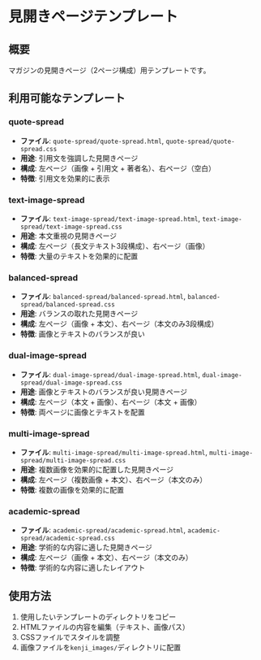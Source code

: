 # 見開きページテンプレート

## 概要
マガジンの見開きページ（2ページ構成）用テンプレートです。

## 利用可能なテンプレート

### quote-spread
- **ファイル**: `quote-spread/quote-spread.html`, `quote-spread/quote-spread.css`
- **用途**: 引用文を強調した見開きページ
- **構成**: 左ページ（画像 + 引用文 + 著者名）、右ページ（空白）
- **特徴**: 引用文を効果的に表示

### text-image-spread
- **ファイル**: `text-image-spread/text-image-spread.html`, `text-image-spread/text-image-spread.css`
- **用途**: 本文重視の見開きページ
- **構成**: 左ページ（長文テキスト3段構成）、右ページ（画像）
- **特徴**: 大量のテキストを効果的に配置

### balanced-spread
- **ファイル**: `balanced-spread/balanced-spread.html`, `balanced-spread/balanced-spread.css`
- **用途**: バランスの取れた見開きページ
- **構成**: 左ページ（画像 + 本文）、右ページ（本文のみ3段構成）
- **特徴**: 画像とテキストのバランスが良い

### dual-image-spread
- **ファイル**: `dual-image-spread/dual-image-spread.html`, `dual-image-spread/dual-image-spread.css`
- **用途**: 画像とテキストのバランスが良い見開きページ
- **構成**: 左ページ（本文 + 画像）、右ページ（本文 + 画像）
- **特徴**: 両ページに画像とテキストを配置

### multi-image-spread
- **ファイル**: `multi-image-spread/multi-image-spread.html`, `multi-image-spread/multi-image-spread.css`
- **用途**: 複数画像を効果的に配置した見開きページ
- **構成**: 左ページ（複数画像 + 本文）、右ページ（本文のみ）
- **特徴**: 複数の画像を効果的に配置

### academic-spread
- **ファイル**: `academic-spread/academic-spread.html`, `academic-spread/academic-spread.css`
- **用途**: 学術的な内容に適した見開きページ
- **構成**: 左ページ（画像 + 本文）、右ページ（本文のみ）
- **特徴**: 学術的な内容に適したレイアウト

## 使用方法
1. 使用したいテンプレートのディレクトリをコピー
2. HTMLファイルの内容を編集（テキスト、画像パス）
3. CSSファイルでスタイルを調整
4. 画像ファイルを`kenji_images/`ディレクトリに配置 